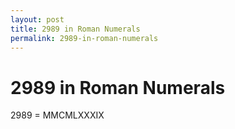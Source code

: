 ```yaml
---
layout: post
title: 2989 in Roman Numerals
permalink: 2989-in-roman-numerals
---
```


# 2989 in Roman Numerals

2989 = MMCMLXXXIX
